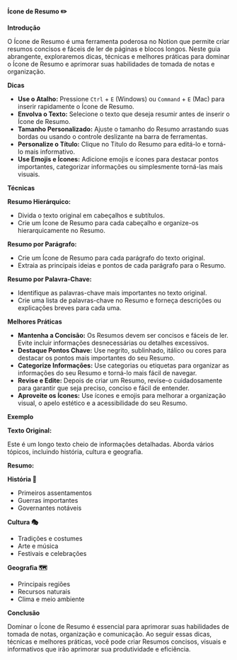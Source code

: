 **Ícone de Resumo ✏️**

**Introdução**

O Ícone de Resumo é uma ferramenta poderosa no Notion que permite criar resumos concisos e fáceis de ler de páginas e blocos longos. Neste guia abrangente, exploraremos dicas, técnicas e melhores práticas para dominar o Ícone de Resumo e aprimorar suas habilidades de tomada de notas e organização.

**Dicas**

* **Use o Atalho:** Pressione `Ctrl` + `E` (Windows) ou `Command` + `E` (Mac) para inserir rapidamente o Ícone de Resumo.
* **Envolva o Texto:** Selecione o texto que deseja resumir antes de inserir o Ícone de Resumo.
* **Tamanho Personalizado:** Ajuste o tamanho do Resumo arrastando suas bordas ou usando o controle deslizante na barra de ferramentas.
* **Personalize o Título:** Clique no Título do Resumo para editá-lo e torná-lo mais informativo.
* **Use Emojis e Ícones:** Adicione emojis e ícones para destacar pontos importantes, categorizar informações ou simplesmente torná-las mais visuais.

**Técnicas**

**Resumo Hierárquico:**

* Divida o texto original em cabeçalhos e subtítulos.
* Crie um Ícone de Resumo para cada cabeçalho e organize-os hierarquicamente no Resumo.

**Resumo por Parágrafo:**

* Crie um Ícone de Resumo para cada parágrafo do texto original.
* Extraia as principais ideias e pontos de cada parágrafo para o Resumo.

**Resumo por Palavra-Chave:**

* Identifique as palavras-chave mais importantes no texto original.
* Crie uma lista de palavras-chave no Resumo e forneça descrições ou explicações breves para cada uma.

**Melhores Práticas**

* **Mantenha a Concisão:** Os Resumos devem ser concisos e fáceis de ler. Evite incluir informações desnecessárias ou detalhes excessivos.
* **Destaque Pontos Chave:** Use negrito, sublinhado, itálico ou cores para destacar os pontos mais importantes do seu Resumo.
* **Categorize Informações:** Use categorias ou etiquetas para organizar as informações do seu Resumo e torná-lo mais fácil de navegar.
* **Revise e Edite:** Depois de criar um Resumo, revise-o cuidadosamente para garantir que seja preciso, conciso e fácil de entender.
* **Aproveite os Ícones:** Use ícones e emojis para melhorar a organização visual, o apelo estético e a acessibilidade do seu Resumo.

**Exemplo**

**Texto Original:**

Este é um longo texto cheio de informações detalhadas. Aborda vários tópicos, incluindo história, cultura e geografia.

**Resumo:**

**História 🏰**

* Primeiros assentamentos
* Guerras importantes
* Governantes notáveis

**Cultura 🎭**

* Tradições e costumes
* Arte e música
* Festivais e celebrações

**Geografia 🗺️**

* Principais regiões
* Recursos naturais
* Clima e meio ambiente

**Conclusão**

Dominar o Ícone de Resumo é essencial para aprimorar suas habilidades de tomada de notas, organização e comunicação. Ao seguir essas dicas, técnicas e melhores práticas, você pode criar Resumos concisos, visuais e informativos que irão aprimorar sua produtividade e eficiência.